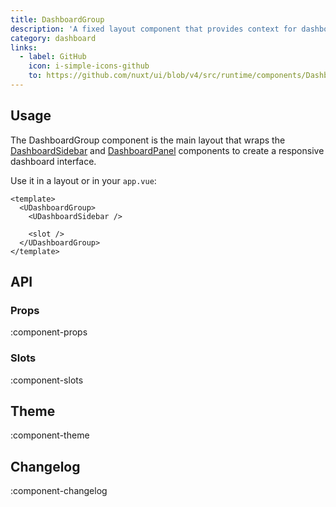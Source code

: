 ```yaml
---
title: DashboardGroup
description: 'A fixed layout component that provides context for dashboard components with sidebar state management and persistence.'
category: dashboard
links:
  - label: GitHub
    icon: i-simple-icons-github
    to: https://github.com/nuxt/ui/blob/v4/src/runtime/components/DashboardGroup.vue
---
```


## Usage

The DashboardGroup component is the main layout that wraps the [DashboardSidebar](/docs/components/dashboard-sidebar) and [DashboardPanel](/docs/components/dashboard-panel) components to create a responsive dashboard interface.

Use it in a layout or in your `app.vue`:

```vue [layouts/dashboard.vue]{2,6}
<template>
  <UDashboardGroup>
    <UDashboardSidebar />

    <slot />
  </UDashboardGroup>
</template>
```

## API

### Props

:component-props

### Slots

:component-slots

## Theme

:component-theme

## Changelog

:component-changelog
